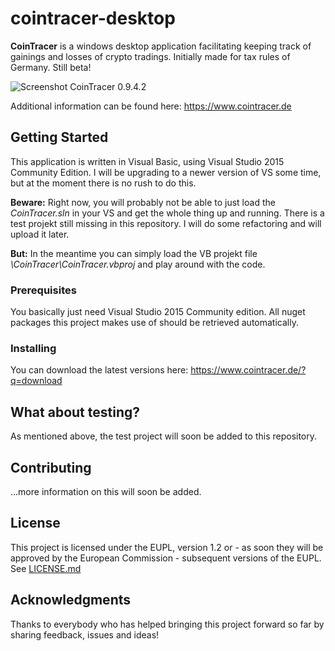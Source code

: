 # cointracer-desktop

**CoinTracer** is a windows desktop application facilitating keeping track of gainings and losses of crypto tradings. Initially made for tax rules of Germany. Still beta!

![Screenshot CoinTracer 0.9.4.2](https://www.cointracer.de/sites/default/files/ct_9.4.2.png)

Additional information can be found here: https://www.cointracer.de


## Getting Started

This application is written in Visual Basic, using Visual Studio 2015 Community Edition. I will be upgrading to a newer version of VS some time, but at the moment there is no rush to do this.

**Beware:** Right now, you will probably not be able to just load the *CoinTracer.sln* in your VS and get the whole thing up and running. There is a test projekt still missing in this repository. I will do some refactoring and will upload it later.

**But:** In the meantime you can simply load the VB projekt file *\CoinTracer\CoinTracer.vbproj* and play around with the code.


### Prerequisites

You basically just need Visual Studio 2015 Community edition. All nuget packages this project makes use of should be retrieved automatically.


### Installing

You can download the latest versions here: https://www.cointracer.de/?q=download


## What about testing?

As mentioned above, the test project will soon be added to this repository.


## Contributing

...more information on this will soon be added.


## License

This project is licensed under the EUPL, version 1.2 or - as soon they will be approved by the European Commission - subsequent versions of the EUPL. See [LICENSE.md](LICENSE.md)

## Acknowledgments

Thanks to everybody who has helped bringing this project forward so far by sharing feedback, issues and ideas!
